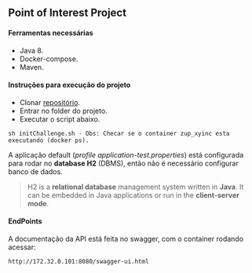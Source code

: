 ## Point of Interest Project

#### Ferramentas necessárias
- Java 8.
- Docker-compose.
- Maven.

#### Instruções para execução do projeto
- Clonar [repositório](https://github.com/leonardo-mendes/-xy-inc).
- Entrar no folder do projeto.
- Executar o script abaixo.

```
sh initChallenge.sh - Obs: Checar se o container zup_xyinc esta executando (docker ps).
```


A aplicação default (*profile application-test.properties*) está configurada para rodar no **database H2** (DBMS), então não é necessário configurar banco de dados.

> H2 is a **relational database** management system written in **Java**. It can be embedded in Java applications or run in the **client-server mode**.


#### EndPoints

A documentação da API está feita no swagger, com o container rodando acessar:

```
http://172.32.0.101:8080/swagger-ui.html
```
